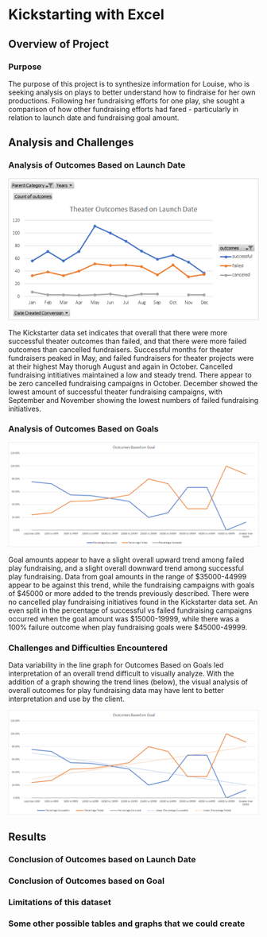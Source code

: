 # Kickstarting with Excel

## Overview of Project

### Purpose
The purpose of this project is to synthesize information for Louise, who is seeking analysis on plays to better understand how to findraise for her own productions. Following her fundraising efforts for one play, she sought a comparison of how other fundraising efforts had fared - particularly in relation to launch date and fundraising goal amount. 

## Analysis and Challenges

### Analysis of Outcomes Based on Launch Date
![Theater_Outcomes_vs_Launch](https://github.com/tarajarell/kickstarter-analysis/blob/master/Theater_Outcomes_vs_Launch.png)

The Kickstarter data set indicates that overall that there were more successful theater outcomes than failed, and that there were more failed outcomes than cancelled fundraisers. Successful months for theater fundraisers peaked in May, and failed fundraisers for theater projects were at their highest May thorugh August and again in October. Cancelled fundraising intitiatives maintained a low and steady trend. There appear to be zero cancelled fundraising campaigns in October. December showed the lowest amount of successful theater fundraising campaigns, with September and November showing the lowest numbers of failed fundraising initiatives.

### Analysis of Outcomes Based on Goals
![Graph of Outcomes Based on Goals](https://github.com/tarajarell/kickstarter-analysis/blob/master/Outcomes_vs_Goals.png)

Goal amounts appear to have a slight overall upward trend among failed play fundraising, and a slight overall downward trend among successful play fundraising. Data from goal amounts in the range of $35000-44999 appear to be against this trend, while the fundraising campaigns with goals of $45000 or more added to the trends previously described. There were no cancelled play fundraising initiatives found in the Kickstarter data set. An even split in the percentage of successful vs failed fundraising campaigns occurred when the goal amount was $15000-19999, while there was a 100% failure outcome when play fundraising goals were $45000-49999. 

### Challenges and Difficulties Encountered

Data variability in the line graph for Outcomes Based on Goals led interpretation of an overall trend difficult to visually analyze. With the addition of a graph showing the trend lines (below), the visual analysis of overall outcomes for play fundraising data may have lent to better interpretation and use by the client.

![Graph of Outcomes Based on Goals with trendlines](https://github.com/tarajarell/kickstarter-analysis/blob/master/Outcomes_vs_Goals_with_trendlines.png)

## Results

### Conclusion of Outcomes based on Launch Date

### Conclusion of Outcomes based on Goal

### Limitations of this dataset

### Some other possible tables and graphs that we could create
